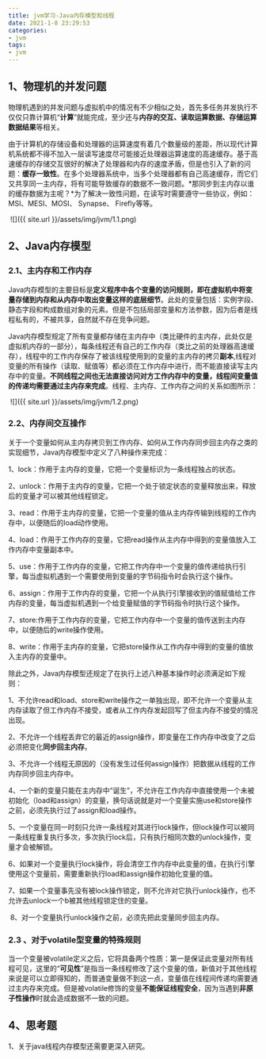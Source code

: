 ```yaml
---
title: jvm学习-Java内存模型和线程
date: 2021-1-8 23:29:53
categories:
- jvm
tags:
- jvm
---
```


## 1、物理机的并发问题

​       物理机遇到的并发问题与虚拟机中的情况有不少相似之处，首先多任务并发执行不仅仅只靠计算机“**计算**”就能完成，至少还与**内存的交互、读取运算数据、存储运算数据结果**等相关。

​     由于计算机的存储设备和处理器的运算速度有着几个数量级的差距，所以现代计算机系统都不得不加入一层读写速度尽可能接近处理器运算速度的高速缓存。基于高速缓存的存储交互很好的解决了处理器和内存的速度矛盾，但是也引入了新的问题：**缓存一致性**。在多个处理器系统中，当多个处理器都有自己高速缓存，而它们又共享同一主内存，将有可能导致缓存的数据不一致问题。*那同步到主内存以谁的缓存数据为主呢？*为了解决一致性问题，在读写时需要遵守一些协议，例如：MSI、MESI、MOSI、 Synapse、 Firefly等等。

​     ![]({{ site.url }}/assets/img/jvm/1.1.png)


## 2、Java内存模型

###    2.1、主内存和工作内存

​      Java内存模型的主要目标是**定义程序中各个变量的访问规则，即在虚拟机中将变量存储到内存和从内存中取出变量这样的底层细节**。此处的变量包括：实例字段、静态字段和构成数组对象的元素。但是不包括局部变量和方法参数，因为后者是线程私有的，不被共享，自然就不存在竞争问题。

​     Java内存模型规定了所有变量都存储在主内存中（类比硬件的主内存，此处仅是虚拟机内存的一部分），每条线程还有自己的工作内存（类比之前的处理器高速缓存），线程中的工作内存保存了被该线程使用到的变量的主内存的拷贝**副本**,线程对变量的所有操作（读取、赋值等）都必须在工作内存中进行，而不能直接读写主内存中的变量。**不同线程之间也无法直接访问对方工作内存中的变量，线程间变量值的传递均需要通过主内存来完成**。线程、主内存、工作内存之间的关系如图所示：

​    ![]({{ site.url }}/assets/img/jvm/1.2.png)


###    2.2、内存间交互操作

​          关于一个变量如何从主内存拷贝到工作内存、如何从工作内存同步回主内存之类的实现细节，Java内存模型中定义了八种操作来完成：

​       1、lock：作用于主内存的变量，它把一个变量标识为一条线程独占的状态。

​       2、unlock：作用于主内存的变量，它把一个处于锁定状态的变量释放出来，释放后的变量才可以被其他线程锁定。

​       3、read：作用于主内存的变量，它把一个变量的值从主内存传输到线程的工作内存中，以便随后的load动作使用。

​       4、load：作用于工作内存的变量，它把read操作从主内存中得到的变量值放入工作内存中变量副本中。

​       5、use：作用于工作内存的变量，它把工作内存中一个变量的值传递给执行引擎，每当虚拟机遇到一个需要使用到变量的字节码指令时会执行这个操作。

​      6、assign：作用于工作内存的变量，它把一个从执行引擎接收到的值赋值给工作内存的变量，每当虚拟机遇到一个给变量赋值的字节码指令时执行这个操作。

​      7、store:作用于工作内存的变量，它把工作内存中一个变量的值传送到主内存中，以便随后的write操作使用。

​      8、write：作用于主内存的变量，它把store操作从工作内存中得到的变量的值放入主内存的变量中。

   除此之外，Java内存模型还规定了在执行上述八种基本操作时必须满足如下规则：

​         1、不允许read和load、store和write操作之一单独出现，即不允许一个变量从主内存读取了但工作内存不接受，或者从工作内存发起回写了但主内存不接受的情况出现。

​         2、不允许一个线程丢弃它的最近的assign操作，即变量在工作内存中改变了之后必须把变化**同步回主内存**。

​         3、不允许一个线程无原因的（没有发生过任何assign操作）把数据从线程的工作内存同步回主内存中。

​         4、一个新的变量只能在主内存中“诞生”，不允许在工作内存中直接使用一个未被初始化（load和assign）的变量，换句话说就是对一个变量实施use和store操作之前，必须先执行过了assign和load操作。

​         5、一个变量在同一时刻只允许一条线程对其进行lock操作，但lock操作可以被同一条线程重复执行多次，多次执行lock后，只有执行相同次数的unlock操作，变量才会被解锁。

​         6、如果对一个变量执行lock操作，将会清空工作内存中此变量的值，在执行引擎使用这个变量前，需要重新执行load和assign操作初始化变量的值。

​         7、如果一个变量事先没有被lock操作锁定，则不允许对它执行unlock操作，也不允许去unlock一个b被其他线程锁定住的变量。

​          8、对一个变量执行unlock操作之前，必须先把此变量同步回主内存。

### 2.3 、对于volatile型变量的特殊规则

​      当一个变量被volatile定义之后，它将具备两个性质：第一是保证此变量对所有线程可见，这里的“**可见性**”是指当一条线程修改了这个变量的值，新值对于其他线程来说是可以立即得知的，而普通变量做不到这一点，变量值在线程间传递均需要通过主内存来完成。但是被volatile修饰的变量**不能保证线程安全**，因为当遇到**非原子性操作**时就会造成数据不一致的问题。



## 4、思考题

1、关于java线程内存模型还需要更深入研究。



​     

